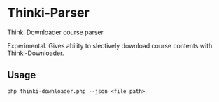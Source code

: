 # Thinki-Parser
Thinki Downloader course parser

Experimental. Gives ability to slectively download course contents with Thinki-Downloader.

## Usage
```
php thinki-downloader.php --json <file path>